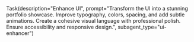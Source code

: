Task(description="Enhance UI", prompt="Transform the UI into a stunning portfolio showcase. Improve typography, colors, spacing, and add subtle animations. Create a cohesive visual language with professional polish. Ensure accessibility and responsive design.", subagent_type="ui-enhancer")
